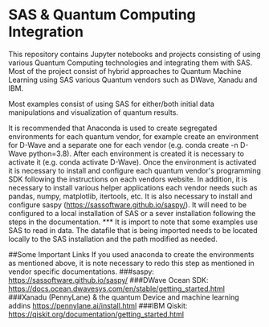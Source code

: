 # SAS & Quantum Computing Integration
This repository contains Jupyter notebooks and projects consisting of using
various Quantum Computing technologies and integrating them with SAS. Most of
the project consist of hybrid approaches to Quantum Machine Learning using SAS
various Quantum vendors such as DWave, Xanadu and IBM.

Most examples consist of using SAS for either/both initial data manipulations
and visualization of quantum results.

It is recommended that Anaconda is used to create segregated environments for
each quantum vendor, for example create an environment for D-Wave and a
separate one for each vendor (e.g. conda create -n D-Wave python=3.8). After
each environment is created it is necessary to activate it
(e.g. conda activate D-Wave). Once the environment is activated it is
necessary to install and configure each quantum vendor's programming SDK
following the instructions on each vendors website. In addition, it is
necessary to install various helper applications each vendor needs such as
pandas, numpy, matplotlib, itertools, etc. It is also necessary to install and
configure saspy (https://sassoftware.github.io/saspy/). It will need to be
configured to a local installation of SAS or a sever installation following the
steps in the documentation. *** It is import to note that some examples use SAS
to read in data. The datafile that is being imported needs to be located
locally to the SAS installation and the path modified as needed.

##Some Important Links
If you used anaconda to create the environments as mentioned above, it is note
necessary to redo this step as mentioned in vendor specific documentations.
###saspy:
https://sassoftware.github.io/saspy/
###DWave Ocean SDK:
https://docs.ocean.dwavesys.com/en/stable/getting_started.html
###Xanadu (PennyLane) & the quantum Device and machine learning addins
https://pennylane.ai/install.html
###IBM Qiskit:
https://qiskit.org/documentation/getting_started.html
